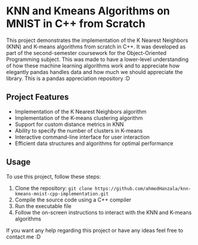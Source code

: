 <h1>KNN and Kmeans Algorithms on MNIST in C++ from Scratch</h1>

 <p>This project demonstrates the implementation of the K Nearest Neighbors (KNN) and K-means algorithms from scratch in C++. It was developed as part of the second-semester coursework for the Object-Oriented Programming subject. This was made to have a lower-level understanding of how these machine learning algorithms work and to appreciate how elegantly pandas handles data and how much we should appreciate the library. This is a pandas appreciation repository :D </p>
  
  <h2>Project Features</h2>
  <ul>
    <li>Implementation of the K Nearest Neighbors algorithm</li>
    <li>Implementation of the K-means clustering algorithm</li>
    <li>Support for custom distance metrics in KNN</li>
    <li>Ability to specify the number of clusters in K-means</li>
    <li>Interactive command-line interface for user interaction</li>
    <li>Efficient data structures and algorithms for optimal performance</li>
  </ul>
  
  <h2>Usage</h2>
  <p>To use this project, follow these steps:</p>
  <ol>
    <li>Clone the repository: <code>git clone https://github.com/ahmedHanzala/knn-kmeans-mnist-cpp-implementation.git</code></li>
    <li>Compile the source code using a C++ compiler</li>
    <li>Run the executable file</li>
    <li>Follow the on-screen instructions to interact with the KNN and K-means algorithms</li>
  </ol>
  
  <div class="repo-info">
If you want any help regarding this project or have any ideas feel free to contact me :D
  </div>
